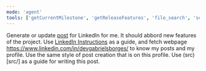 ```yaml
---
mode: 'agent'
tools: ['getCurrentMilestone', 'getReleaseFeatures', 'file_search', 'semantic_search', 'read_file', 'insert_edit_into_file', 'create_file', 'replace_string_in_file', 'fetch_webpage', 'vscode_search_extensions_internal']
---
```

Generate or update [post](./github/responses/post.txt) for LinkedIn for me. It should abbord new features of the project. Use [LinkedIn Instructions](.github/instructions/linkedin.instructions.md) as a guide, and fetch webpage https://www.linkedin.com/in/devgabrielsborges/ to know my posts and my profile. Use the same style of post creation that is on this profile. Use (src)[src/] as a guide for writing this post.
